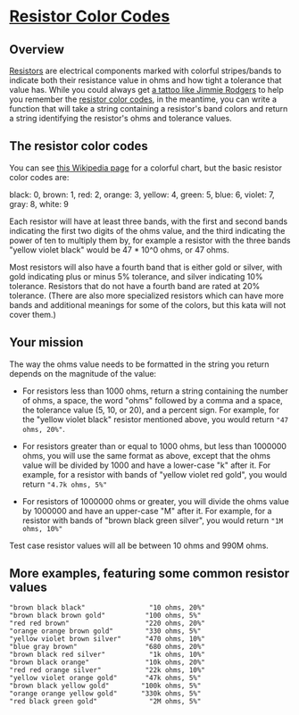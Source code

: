 # [Resistor Color Codes](https://www.codewars.com/kata/resistor-color-codes "https://www.codewars.com/kata/57cf3dad05c186ba22000348")

## Overview
<a href="https://en.wikipedia.org/wiki/Resistor">Resistors</a> are electrical components marked with colorful stripes/bands to indicate both their resistance value in ohms and how tight a tolerance that value has. While you could always get <a href="https://www.wired.com/2013/01/resistor-code-arm-tattoo/">a tattoo like Jimmie Rodgers</a> to help you remember the <a href="https://en.wikipedia.org/wiki/Electronic_color_code#Resistor_color-coding">resistor color codes</a>, in the meantime, you can write a function that will take a string containing a resistor's band colors and return a string identifying the resistor's ohms and tolerance values.

## The resistor color codes
You can see <a href="https://en.wikipedia.org/wiki/Electronic_color_code#Resistor_color-coding">this Wikipedia page</a> for a colorful chart, but the basic resistor color codes are:

black: 0, brown: 1, red: 2, orange: 3, yellow: 4, green: 5, blue: 6, violet: 7, gray: 8, white: 9

Each resistor will have at least three bands, with the first and second bands indicating the first two digits of the ohms value, and the third indicating the power of ten to multiply them by, for example a resistor with the three bands "yellow violet black" would be 47 * 10^0 ohms, or 47 ohms.

Most resistors will also have a fourth band that is either gold or silver, with gold indicating plus or minus 5% tolerance, and silver indicating 10% tolerance. Resistors that do not have a fourth band are rated at 20% tolerance. (There are also more specialized resistors which can have more bands and additional meanings for some of the colors, but this kata will not cover them.)

## Your mission
The way the ohms value needs to be formatted in the string you return depends on the magnitude of the value:

* For resistors less than 1000 ohms, return a string containing the number of ohms, a space, the word "ohms" followed by a comma and a space, the tolerance value (5, 10, or 20), and a percent sign. For example,  for the "yellow violet black" resistor mentioned above, you would return `"47 ohms, 20%"`. 

* For resistors greater than or equal to 1000 ohms, but less than 1000000 ohms, you will use the same format as above, except that the ohms value will be divided by 1000 and have a lower-case "k" after it. For example, for a resistor with bands of "yellow violet red gold", you would return `"4.7k ohms, 5%"`

* For resistors of 1000000 ohms or greater, you will divide the ohms value by 1000000 and have an upper-case "M" after it. For example, for a resistor with bands of "brown black green silver", you would return `"1M ohms, 10%"`

Test case resistor values will all be between 10 ohms and 990M ohms.

## More examples, featuring some common resistor values
```
"brown black black"                "10 ohms, 20%"
"brown black brown gold"          "100 ohms, 5%"
"red red brown"                   "220 ohms, 20%"
"orange orange brown gold"        "330 ohms, 5%"
"yellow violet brown silver"      "470 ohms, 10%"
"blue gray brown"                 "680 ohms, 20%"
"brown black red silver"           "1k ohms, 10%"
"brown black orange"              "10k ohms, 20%"
"red red orange silver"           "22k ohms, 10%"
"yellow violet orange gold"       "47k ohms, 5%"
"brown black yellow gold"        "100k ohms, 5%"
"orange orange yellow gold"      "330k ohms, 5%"
"red black green gold"             "2M ohms, 5%"
```